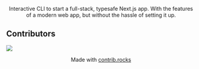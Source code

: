 <p align="center">
  Interactive CLI to start a full-stack, typesafe Next.js app. With the features of a modern web app, but without the hassle of setting it up.
</p>

<h2 id="contributors">Contributors</h2>

<a href="https://github.com/barrybtw/create-user-app/graphs/contributors">
  <img src="https://contrib.rocks/image?repo=barrybtw/create-user-app" />
</a>

<p align="center">
  Made with <a rel="noopener noreferrer" target="_blank" href="https://contrib.rocks">contrib.rocks</a>
</p>
